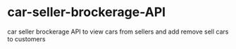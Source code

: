 # car-seller-brockerage-API
car seller brockerage API  to view cars from sellers and add remove sell cars to customers
